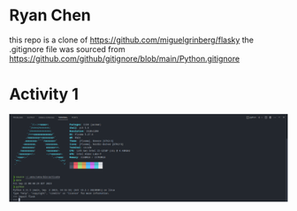 # Ryan Chen
this repo is a clone of https://github.com/miguelgrinberg/flasky
the .gitignore file was sourced from https://github.com/github/gitignore/blob/main/Python.gitignore

# Activity 1

![Alt text](images/activity1.png)

